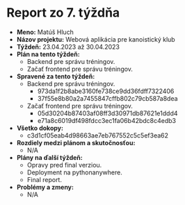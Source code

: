 # Report zo 7. týždňa
- **Meno:** Matúš Hluch
- **Názov projektu:** Webová aplikácia pre kanoistický klub
- **Týždeň:** 23.04.2023 až 30.04.2023
- **Plán na tento týždeň:** 
  - Backend pre správu tréningov.
  - Začať frontend pre správu tréningov.
- **Spravené za tento týždeň:**
  - Backend pre správu tréningov.
    - 973da1f2b8abe3160fe738ce9dd36fdff7322406
    - 37f55e8b80a2a7455847cffb802c79cb587a8dea
  - Začať frontend pre správu tréningov.
    - 05d30204b87403af08ff3d30971db87621e1ddd4
    - e71a8c6019df498fdcc3ec1fa06b42bdc8c4edb3
- **Všetko dokopy:**
  - c3d1cf05eab4d98663ae7eb767552c5c5ef3ea62
- **Rozdiely medzi plánom a skutočnosťou:**
  - N/A
- **Plány na ďalší týždeň:**
  - Opravy pred final verziou.
  - Deployment na pythonanywhere.
  - Final report.
- **Problémy a zmeny:** 
  - N/A
